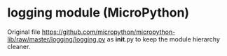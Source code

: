 # logging module (MicroPython)

Original file https://github.com/micropython/micropython-lib/raw/master/logging/logging.py as __init__.py to keep the module hierarchy cleaner.
